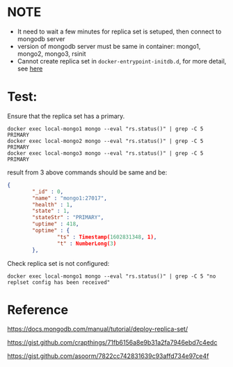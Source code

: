 # NOTE 

- It need to wait a few minutes for replica set is setuped, then connect to mongodb server
- version of mongodb server must be same in container: mongo1, mongo2, mongo3, rsinit
- Cannot create replica set in `docker-entrypoint-initdb.d`, for more detail, see [here](https://github.com/docker-library/mongo/issues/246#issuecomment-500303852)

# Test:

Ensure that the replica set has a primary.

```shell
docker exec local-mongo1 mongo --eval "rs.status()" | grep -C 5 PRIMARY
docker exec local-mongo2 mongo --eval "rs.status()" | grep -C 5 PRIMARY   
docker exec local-mongo3 mongo --eval "rs.status()" | grep -C 5 PRIMARY  
```

result from 3 above commands should be same and be:

```json              
{
        "_id" : 0,
        "name" : "mongo1:27017",
        "health" : 1,
        "state" : 1,
        "stateStr" : "PRIMARY",
        "uptime" : 418,
        "optime" : {
                "ts" : Timestamp(1602831348, 1),
                "t" : NumberLong(3)
        },
```

Check replica set is not configured:

```shell
docker exec local-mongo1 mongo --eval "rs.status()" | grep -C 5 "no replset config has been received"
```

# Reference

https://docs.mongodb.com/manual/tutorial/deploy-replica-set/

https://gist.github.com/crapthings/71fb6156a8e9b31a2fa7946ebd7c4edc

https://gist.github.com/asoorm/7822cc742831639c93affd734e97ce4f


